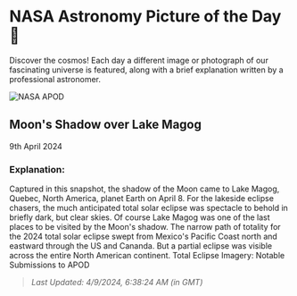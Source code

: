 
  # NASA Astronomy Picture of the Day 🌌

  Discover the cosmos! Each day a different image or photograph of our fascinating universe is featured, along with a brief explanation written by a professional astronomer.

![NASA APOD](https://apod.nasa.gov/apod/image/2404/StanHonda2024TSEMagogCanada.jpg)

## Moon's Shadow over Lake Magog

9th April 2024

### Explanation: 

Captured in this snapshot, the shadow of the Moon came to Lake Magog, Quebec, North America, planet Earth on April 8. For the lakeside eclipse chasers, the much anticipated total solar eclipse was spectacle to behold in briefly dark, but clear skies. Of course Lake Magog was one of the last places to be visited by the Moon's shadow. The narrow path of totality for the 2024 total solar eclipse swept from Mexico's Pacific Coast north and eastward through the US and Cananda. But a partial eclipse was visible across the entire North American continent.   Total Eclipse Imagery: Notable Submissions to APOD

> _Last Updated: 4/9/2024, 6:38:24 AM (in GMT)_
